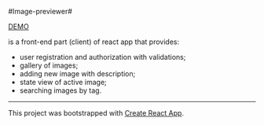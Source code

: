 #Image-previewer#

[DEMO](https://dvaytul.github.io/image-previewer/)

is a front-end part (client) of react app that provides:

* user registration and authorization with validations;
* gallery of images;
* adding new image with description;
* state view of active image;
* searching images by tag.

---

This project was bootstrapped with [Create React App](https://github.com/facebookincubator/create-react-app).